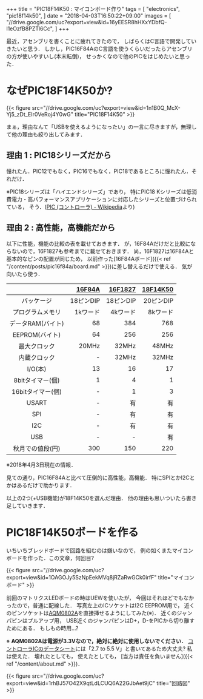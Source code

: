 +++
title = "PIC18F14K50 : マイコンボード作り"
tags = [
  "electronics",
  "pic18f14k50",
]
date = "2018-04-03T16:50:22+09:00"
images = [
  "//drive.google.com/uc?export=view&id=16yEESR8hHXxYDbfQ-l1eOzfB8PZTl6Cc",
]
+++

最近，アセンブリを書くことに疲れてきたので，
しばらくはC言語で開発していきたいと思う．
しかし，PIC16F84AのC言語を使うくらいだったらアセンブリの方が使いやすいし(本末転倒)，
せっかくなので他のPICをはじめたいと思った．

<!--more-->

# なぜPIC18F14K50か?

{{< figure src="//drive.google.com/uc?export=view&id=1n1B0Q_McX-Yj5_zDt_EIr0VeRoj4Y0wG" title="PIC18F14K50" >}}

まぁ，理由なんて「USBを使えるようになったい」の一言に尽きますが，無理して他の理由も絞り出してみます．  

## 理由 1 : PIC18シリーズだから

憧れたん．PIC12でもなく，PIC16でもなく，PIC18であるところに憧れたん．それだけ．  

※PIC18シリーズは「ハイエンドシリーズ」であり，
特にPIC18 Kシリーズは低消費電力・高パフォーマンスアプリケーションに対応したシリーズと位置づけられている，
そう．([PIC (コントローラ) - Wikipedia](https://ja.wikipedia.org/wiki/PIC_(%E3%82%B3%E3%83%B3%E3%83%88%E3%83%AD%E3%83%BC%E3%83%A9)#8bit_PIC%E3%82%B7%E3%83%AA%E3%83%BC%E3%82%BA%EF%BC%88%E3%83%87%E3%83%BC%E3%82%BF%E3%83%A1%E3%83%A2%E3%83%AA%E3%81%8C8%E3%83%93%E3%83%83%E3%83%88%E5%B9%85%EF%BC%89)より)

## 理由 2 : 高性能，高機能だから

以下に性能，機能の比較の表を載せておきます．
が，16F84Aだけだと比較にならないので，16F1827も参考までに載せておきます．
尚，16F1827は16F84Aと基本的なピンの配置が同じため，
以前作った[16F84Aボード]({{< ref "/content/posts/pic16f84a/board.md" >}})に差し替えるだけで使える．
気が向いたら使う．

|  | [16F84A](http://akizukidenshi.com/catalog/g/gI-00097/) | [16F1827](http://akizukidenshi.com/catalog/g/gI-04430/) | [18F14K50](http://akizukidenshi.com/catalog/g/gI-03031/) |
|:-:|--:|--:|--:|
| パッケージ | 18ピンDIP | 18ピンDIP | 20ピンDIP |
| プログラムメモリ | 1kワード | 4kワード | 8kワード |
| データRAM(バイト) | 68 | 384 | 768 |
| EEPROM(バイト) | 64 | 256 | 256 |
| 最大クロック | 20MHz | 32MHz | 48MHz |
| 内蔵クロック | - | 32MHz | 32MHz |
| I/O(本) | 13 | 16 | 17 |
| 8bitタイマー(個) | 1 | 4 | 1 |
| 16bitタイマー(個) | - | 1 | 3 |
| USART | - | 有 | 有 |
| SPI | - | 有 | 有 |
| I2C | - | 有 | 有 |
| USB | - | - | 有 |
| 秋月での値段(円) | 300 | 150 | 220 |

※2018年4月3日現在の情報．

見ての通り，PIC16F84Aと比べて圧倒的に高性能，高機能．
特にSPIとかI2Cとかはあるだけで助かります．

以上の2つ(+USB機能)が18F14K50を選んだ理由．
他の理由も思いついたら書き足していきます．

# PIC18F14K50ボードを作る

いちいちブレッドボードで回路を組むのは嫌いなので，
例の如くまたマイコンボードを作った．この文章，何回目?

{{< figure src="//drive.google.com/uc?export=view&id=1OAGOJy5SzNpEekMVq8jRZaRwGCk0irfF" title="マイコンボード" >}}

前回のマトリクスLEDボードの時はUEWを使いたが，
今回はそれほどでもなかったので，普通に配線した．
写真左上のICソケットはI2C EEPROM用で，
近くのピンソケットは[AQM0802A](http://akizukidenshi.com/catalog/g/gP-06669/)を直接挿せるようにしてみた(※)．
近くのジャンパピンはプルアップ用，
USB近くのジャンパピンはD+，D-をPICから切り離すためにある．
もしもの時用...?

※ **AQM0802Aは電源が3.3Vなので，絶対に絶対に使用しないでください．**
[コントローラICのデータシート](http://akizukidenshi.com/download/ds/sitronix/st7032.pdf)には「2.7 to 5.5 V」と書いてあるため大丈夫? 
私は使えた．
壊れたとしても，
使えたとしても，
[当方は責任を負いません]({{< ref "/content/about.md" >}})．  

{{< figure src="//drive.google.com/uc?export=view&id=1rhBJ57O42X9qtLdLCUQ6A22GJbAet9jC" title="回路図" >}}
